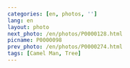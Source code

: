 ```yaml
---
categories: [en, photos, '']
lang: en
layout: photo
next_photo: /en/photos/P0000128.html
picname: P0000098
prev_photo: /en/photos/P0000274.html
tags: [Camel Man, Tree]
---
```

